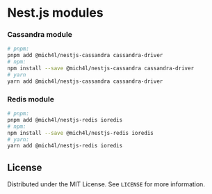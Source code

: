 # Nest.js modules

### Cassandra module
```bash
# pnpm:
pnpm add @mich4l/nestjs-cassandra cassandra-driver
# npm:
npm install --save @mich4l/nestjs-cassandra cassandra-driver
# yarn
yarn add @mich4l/nestjs-cassandra cassandra-driver
```

### Redis module
```bash
# pnpm:
pnpm add @mich4l/nestjs-redis ioredis
# npm:
npm install --save @mich4l/nestjs-redis ioredis
# yarn:
yarn add @mich4l/nestjs-redis ioredis
```

## License
Distributed under the MIT License. See `LICENSE` for more information.
